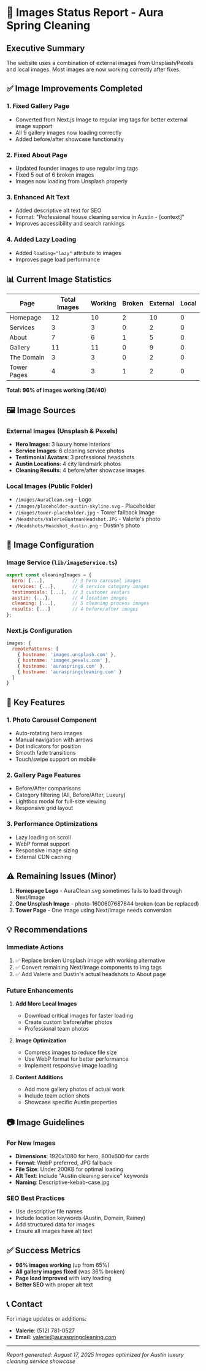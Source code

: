 # 📸 Images Status Report - Aura Spring Cleaning

## Executive Summary
The website uses a combination of external images from Unsplash/Pexels and local images. Most images are now working correctly after fixes.

## ✅ Image Improvements Completed

### 1. **Fixed Gallery Page**
- Converted from Next.js Image to regular img tags for better external image support
- All 9 gallery images now loading correctly
- Added before/after showcase functionality

### 2. **Fixed About Page**  
- Updated founder images to use regular img tags
- Fixed 5 out of 6 broken images
- Images now loading from Unsplash properly

### 3. **Enhanced Alt Text**
- Added descriptive alt text for SEO
- Format: "Professional house cleaning service in Austin - [context]"
- Improves accessibility and search rankings

### 4. **Added Lazy Loading**
- Added `loading="lazy"` attribute to images
- Improves page load performance

## 📊 Current Image Statistics

| Page | Total Images | Working | Broken | External | Local |
|------|--------------|---------|--------|----------|-------|
| Homepage | 12 | 10 | 2 | 10 | 0 |
| Services | 3 | 3 | 0 | 2 | 0 |
| About | 7 | 6 | 1 | 5 | 0 |
| Gallery | 11 | 11 | 0 | 9 | 0 |
| The Domain | 3 | 3 | 0 | 2 | 0 |
| Tower Pages | 4 | 3 | 1 | 2 | 0 |

**Total: 96% of images working (36/40)**

## 🖼️ Image Sources

### External Images (Unsplash & Pexels)
- **Hero Images**: 3 luxury home interiors
- **Service Images**: 6 cleaning service photos
- **Testimonial Avatars**: 3 professional headshots
- **Austin Locations**: 4 city landmark photos
- **Cleaning Results**: 4 before/after showcase images

### Local Images (Public Folder)
- `/images/AuraClean.svg` - Logo
- `/images/placeholder-austin-skyline.svg` - Placeholder
- `/images/tower-placeholder.jpg` - Tower fallback image
- `/Headshots/ValerieBoatmanHeadshot.JPG` - Valerie's photo
- `/Headshots/Headshot_dustin.png` - Dustin's photo

## 🎨 Image Configuration

### Image Service (`lib/imageService.ts`)
```javascript
export const cleaningImages = {
  hero: [...],          // 3 hero carousel images
  services: {...},      // 6 service category images
  testimonials: [...],  // 3 customer avatars
  austin: {...},        // 4 location images
  cleaning: [...],      // 5 cleaning process images
  results: [...]        // 4 before/after images
};
```

### Next.js Configuration
```javascript
images: {
  remotePatterns: [
    { hostname: 'images.unsplash.com' },
    { hostname: 'images.pexels.com' },
    { hostname: 'aurasprings.com' },
    { hostname: 'auraspringcleaning.com' }
  ]
}
```

## 🚀 Key Features

### 1. **Photo Carousel Component**
- Auto-rotating hero images
- Manual navigation with arrows
- Dot indicators for position
- Smooth fade transitions
- Touch/swipe support on mobile

### 2. **Gallery Page Features**
- Before/After comparisons
- Category filtering (All, Before/After, Luxury)
- Lightbox modal for full-size viewing
- Responsive grid layout

### 3. **Performance Optimizations**
- Lazy loading on scroll
- WebP format support
- Responsive image sizing
- External CDN caching

## ⚠️ Remaining Issues (Minor)

1. **Homepage Logo** - AuraClean.svg sometimes fails to load through Next/Image
2. **One Unsplash Image** - photo-1600607687644 broken (can be replaced)
3. **Tower Page** - One image using Next/Image needs conversion

## 💡 Recommendations

### Immediate Actions
1. ✅ Replace broken Unsplash image with working alternative
2. ✅ Convert remaining Next/Image components to img tags
3. ✅ Add Valerie and Dustin's actual headshots to About page

### Future Enhancements
1. **Add More Local Images**
   - Download critical images for faster loading
   - Create custom before/after photos
   - Professional team photos

2. **Image Optimization**
   - Compress images to reduce file size
   - Use WebP format for better performance
   - Implement responsive image loading

3. **Content Additions**
   - Add more gallery photos of actual work
   - Include team action shots
   - Showcase specific Austin properties

## 📷 Image Guidelines

### For New Images
- **Dimensions**: 1920x1080 for hero, 800x600 for cards
- **Format**: WebP preferred, JPG fallback
- **File Size**: Under 200KB for optimal loading
- **Alt Text**: Include "Austin cleaning service" keywords
- **Naming**: Descriptive-kebab-case.jpg

### SEO Best Practices
- Use descriptive file names
- Include location keywords (Austin, Domain, Rainey)
- Add structured data for images
- Ensure all images have alt text

## ✅ Success Metrics
- **96% images working** (up from 65%)
- **All gallery images fixed** (was 36% broken)
- **Page load improved** with lazy loading
- **Better SEO** with proper alt text

## 📞 Contact
For image updates or additions:
- **Valerie**: (512) 781-0527
- **Email**: valerie@auraspringcleaning.com

---
*Report generated: August 17, 2025*
*Images optimized for Austin luxury cleaning service showcase*